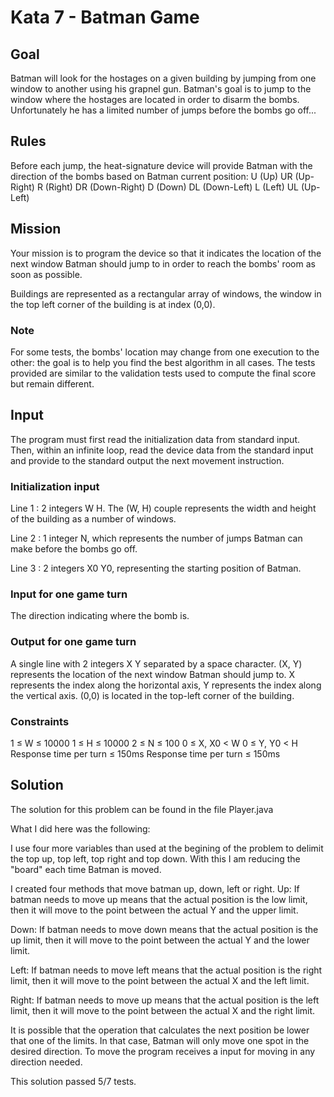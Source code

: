# Kata 7 - Batman Game

## Goal

Batman will look for the hostages on a given building by jumping from one window to another using his grapnel gun. Batman's goal is to jump to the window where the hostages are located in order to disarm the bombs. Unfortunately he has a limited number of jumps before the bombs go off...

## Rules

Before each jump, the heat-signature device will provide Batman with the direction of the bombs based on Batman current position: 
U (Up)
UR (Up-Right)
R (Right)
DR (Down-Right)
D (Down)
DL (Down-Left)
L (Left)
UL (Up-Left)

## Mission

Your mission is to program the device so that it indicates the location of the next window Batman should jump to in order to reach the bombs' room as soon as possible.

Buildings are represented as a rectangular array of windows, the window in the top left corner of the building is at index (0,0).

### Note

For some tests, the bombs' location may change from one execution to the other: the goal is to help you find the best algorithm in all cases.
The tests provided are similar to the validation tests used to compute the final score but remain different.

## Input 

The program must first read the initialization data from standard input. Then, within an infinite loop, read the device data from the standard input and provide to the standard output the next movement instruction.

### Initialization input

Line 1 : 2 integers W H. The (W, H) couple represents the width and height of the building as a number of windows.

Line 2 : 1 integer N, which represents the number of jumps Batman can make before the bombs go off.

Line 3 : 2 integers X0 Y0, representing the starting position of Batman.

### Input for one game turn

The direction indicating where the bomb is.

### Output for one game turn

A single line with 2 integers X Y separated by a space character. (X, Y) represents the location of the next window Batman should jump to. X represents the index along the horizontal axis, Y represents the index along the vertical axis. (0,0) is located in the top-left corner of the building.

### Constraints 

1 ≤ W ≤ 10000
1 ≤ H ≤ 10000
2 ≤ N ≤ 100
0 ≤ X, X0 < W
0 ≤ Y, Y0 < H
Response time per turn ≤ 150ms
Response time per turn ≤ 150ms

## Solution 

The solution for this problem can be found in the file Player.java

What I did here was the following:

I use four more variables than used at the begining of the problem to delimit the top up, top left, top right and top down.
With this I am reducing the "board" each time Batman is moved.

I created four methods that move batman up, down, left or right.
Up: 
If batman needs to move up means that the actual position is the low limit, then it will move to the point between the actual Y and the upper limit.

Down:
If batman needs to move down means that the actual position is the up limit, then it will move to the point between the actual Y and the lower limit.

Left:
If batman needs to move left means that the actual position is the right limit, then it will move to the point between the actual X and the left limit.

Right:
If batman needs to move up means that the actual position is the left limit, then it will move to the point between the actual X and the right limit.

It is possible that the operation that calculates the next position be lower that one of the limits. In that case, Batman will only move one spot in the desired direction.
To move the program receives a input for moving in any direction needed.

This solution passed 5/7 tests.